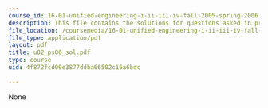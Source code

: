 ```yaml
---
course_id: 16-01-unified-engineering-i-ii-iii-iv-fall-2005-spring-2006
description: This file contains the solutions for questions asked in problem U2.
file_location: /coursemedia/16-01-unified-engineering-i-ii-iii-iv-fall-2005-spring-2006/4f872fcd09e3877ddba66502c16a6bdc_u02_ps06_sol.pdf
file_type: application/pdf
layout: pdf
title: u02_ps06_sol.pdf
type: course
uid: 4f872fcd09e3877ddba66502c16a6bdc

---
```

None